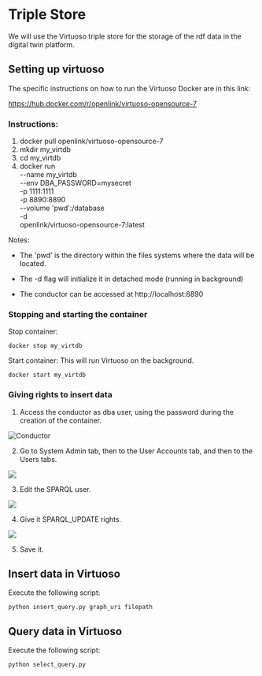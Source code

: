 # Triple Store

We will use the Virtuoso triple store for the storage of the rdf data in the digital twin platform.

## Setting up virtuoso

The specific instructions on how to run the Virtuoso Docker are in this link:

https://hub.docker.com/r/openlink/virtuoso-opensource-7

### Instructions:

1. docker pull openlink/virtuoso-opensource-7
2. mkdir my_virtdb
3. cd my_virtdb
4. docker run \
        --name my_virtdb \
        --env DBA_PASSWORD=mysecret \
        -p 1111:1111 \
        -p 8890:8890 \
        --volume 'pwd':/database \
        -d \
        openlink/virtuoso-opensource-7:latest

Notes:

* The 'pwd' is the directory within the files systems where the data will be located.

* The -d flag will initialize it in detached mode (running in background)

* The conductor can be accessed at http://localhost:8890


### Stopping and starting the container

Stop container:

```docker stop my_virtdb```

Start container: This will run Virtuoso on the background.

```docker start my_virtdb```

### Giving rights to insert data

1. Access the conductor as dba user, using the password during the creation of the container.

![Conductor](images/conductor.png)

2. Go to System Admin tab, then to the User Accounts tab, and then to the Users tabs.

![](images/users.png)

3. Edit the SPARQL user.

![](images/sparql_user.png)

4. Give it SPARQL_UPDATE rights.

![](images/sparql_update.png)

5. Save it.

## Insert data in Virtuoso

Execute the following script:

`python insert_query.py graph_uri filepath`

## Query data in Virtuoso

Execute the following script:

`python select_query.py`